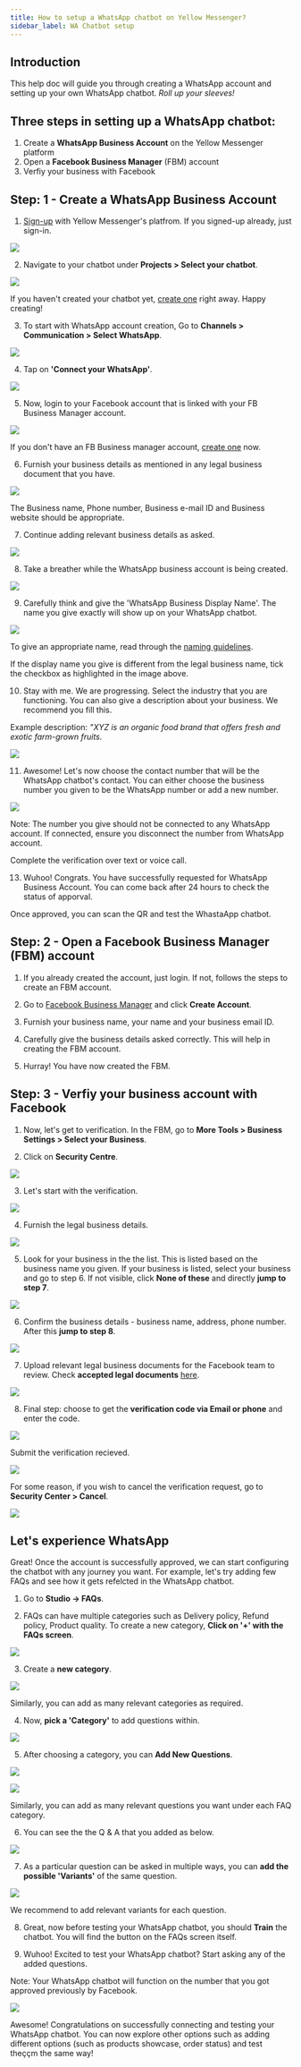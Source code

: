 ```yaml
---
title: How to setup a WhatsApp chatbot on Yellow Messenger?
sidebar_label: WA Chatbot setup
---
```


## Introduction

This help doc will guide you through creating a WhatsApp account and setting up your own WhatsApp chatbot. _Roll up your sleeves!_

## Three steps in setting up a WhatsApp chatbot:

1. Create a **WhatsApp Business Account** on the Yellow Messenger platform
2. Open a **Facebook Business Manager** (FBM) account
3. Verfiy your business with Facebook

## Step: 1 - Create a WhatsApp Business Account

1. [Sign-up](http://cloud.yellowmessenger.com/) with Yellow Messenger's platfrom. If you signed-up already, just sign-in.

![](https://cdn.yellowmessenger.com/cBtHl9QjdEtK1619535411755.png)

2. Navigate to your chatbot under **Projects > Select your chatbot**.

![](https://cdn.yellowmessenger.com/98Uohu6oWwTw1619536105368.png)

If you haven't created your chatbot yet, [create one](https://docs.yellowmessenger.com/docs/howtos/basics/create-a-bot) right away. Happy creating!

3. To start with WhatsApp account creation, Go to **Channels > Communication > Select WhatsApp**.

![](https://cdn.yellowmessenger.com/sXl9Utb0eLlO1619540912699.png)

4. Tap on **'Connect your WhatsApp'**.

![](https://cdn.yellowmessenger.com/MXFhj6YWe2Jv1619542073374.png)

5. Now, login to your Facebook account that is linked with your FB Business Manager account.

![](https://cdn.yellowmessenger.com/xluqZo9ktZSa1619783923015.png)

If you don't have an FB Business manager account, [create one](https://business.facebook.com/) now.

6. Furnish your business details as mentioned in any legal business document that you have.

![](https://cdn.yellowmessenger.com/YpiFVbVRDBT21619784836090.png)

The Business name, Phone number, Business e-mail ID and Business website should be appropriate.

7. Continue adding relevant business details as asked.

![](https://cdn.yellowmessenger.com/UiWxV4eDz0Rh1619785303495.png)

8. Take a breather while the WhatsApp business account is being created.

![](https://cdn.yellowmessenger.com/rYx7igVPuZYb1619785627342.png)

9. Carefully think and give the 'WhatsApp Business Display Name'. The name you give exactly will show up on your WhatsApp chatbot.

![](https://cdn.yellowmessenger.com/SQtCesZ8EI8a1619792169449.png)

To give an appropriate name, read through the [naming guidelines](https://developers.facebook.com/docs/whatsapp/guides/display-name/).

If the display name you give is different from the legal business name, tick the checkbox as highlighted in the image above.

10. Stay with me. We are progressing. Select the industry that you are functioning. You can also give a description about your business. We recommend you fill this.

Example description: _"XYZ is an organic food brand that offers fresh and exotic farm-grown fruits._

![](https://cdn.yellowmessenger.com/NLe7zcub7VU51619794609099.png)

11. Awesome! Let's now choose the contact number that will be the WhatsApp chatbot's contact. You can either choose the business number you given to be the WhatsApp number or add a new number.

![](https://cdn.yellowmessenger.com/G1yAjNffVoEr1619802704253.png)

Note: The number you give should not be connected to any WhatsApp account. If connected, ensure you disconnect the number from WhatsApp account.

Complete the verification over text or voice call.

13. Wuhoo! Congrats. You have successfully requested for WhatsApp Business Account. You can come back after 24 hours to check the status of apporval.

Once approved, you can scan the QR and test the WhastaApp chatbot.

## Step: 2 - Open a Facebook Business Manager (FBM) account

1. If you already created the account, just login. If not, follows the steps to create an FBM account.

2. Go to [Facebook Business Manager](https://business.facebook.com/overview) and click **Create Account**.

3. Furnish your business name, your name and your business email ID.

4. Carefully give the business details asked correctly. This will help in creating the FBM account.

5. Hurray! You have now created the FBM.

## Step: 3 - Verfiy your business account with Facebook

1. Now, let's get to verification. In the FBM, go to **More Tools > Business Settings > Select your Business**.

2. Click on **Security Centre**.

![](https://cdn.yellowmessenger.com/KkAtqbeljfoI1620219338763.png)

3. Let's start with the verification.

![](https://cdn.yellowmessenger.com/4lUE9WFC5jTX1620219352063.png)

4. Furnish the legal business details.

![](https://cdn.yellowmessenger.com/gv6oqZD4PnBQ1620219366519.png)

5. Look for your business in the the list. This is listed based on the business name you given. If your business is listed, select your business and go to step 6. If not visible, click **None of these** and directly **jump to step 7**.

![](https://cdn.yellowmessenger.com/NOqzxCypg7kz1620219379343.png)

6. Confirm the business details - business name, address, phone number. After this **jump to step 8**.

![](https://cdn.yellowmessenger.com/87AUS5pRIYWd1620223310056.png)

7. Upload relevant legal business documents for the Facebook team to review. Check **accepted legal documents** [here](https://www.facebook.com/business/help/159334372093366).

![](https://cdn.yellowmessenger.com/2mIxHaK9h8Ci1620219423439.png)

8. Final step: choose to get the **verification code via Email or phone** and enter the code.

![](https://cdn.yellowmessenger.com/fSpzqe5pizfV1620229125763.png)

Submit the verification recieved.

![](https://cdn.yellowmessenger.com/A0oGT8lwHe2s1620229140125.png)

For some reason, if you wish to cancel the verification request, go to **Security Center > Cancel**.

![](https://cdn.yellowmessenger.com/e1sHK0iR65w91620229510980.png)

## Let's experience WhatsApp

Great! Once the account is successfully approved, we can start configuring the chatbot with any journey you want. For example, let's try adding few FAQs and see how it gets refelcted in the WhatsApp chatbot.

1. Go to **Studio -> FAQs**.

2. FAQs can have multiple categories such as Delivery policy, Refund policy, Product quality. To create a new category, **Click on '+' with the FAQs screen**.

![](https://cdn.yellowmessenger.com/9Fs4AGsK4eE61621348717008.png)

3. Create a **new category**.

![](https://cdn.yellowmessenger.com/c9BkdVzPuU4X1621348684735.png)

Similarly, you can add as many relevant categories as required.

4. Now, **pick a 'Category'** to add questions within.

![](https://cdn.yellowmessenger.com/NuDtN4RpAkac1621348670878.png)

5. After choosing a category, you can **Add New Questions**.

![](https://cdn.yellowmessenger.com/ps4qScjaoGqI1621348740566.png)

![](https://cdn.yellowmessenger.com/RqBpexxNa6iS1621348659762.png)

Similarly, you can add as many relevant questions you want under each FAQ category.

6. You can see the the Q & A that you added as below.

![](https://cdn.yellowmessenger.com/ZLQ2ToYpxGDI1621348650914.png)

7. As a particular question can be asked in multiple ways, you can **add the possible 'Variants'** of the same question.

![](https://cdn.yellowmessenger.com/57fxwswxtysU1621348636393.png)

We recommend to add relevant variants for each question.

8. Great, now before testing your WhatsApp chatbot, you should **Train** the chatbot. You will find the button on the FAQs screen itself.

9. Wuhoo! Excited to test your WhatsApp chatbot? Start asking any of the added questions.

Note: Your WhatsApp chatbot will function on the number that you got approved previously by Facebook.

![](https://cdn.yellowmessenger.com/KMPmiULy5ARX1621420053934.png)

Awesome! Congratulations on successfully connecting and testing your WhatsApp chatbot. You can now explore other options such as adding different options (such as products showcase, order status) and test theççm the same way!
